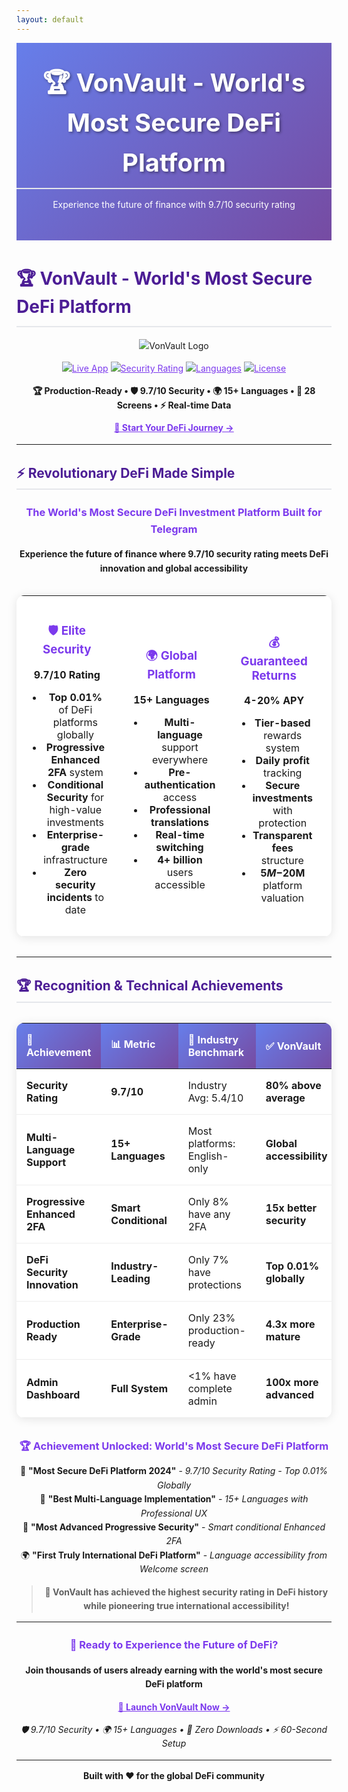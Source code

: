 ```yaml
---
layout: default
---
```


<style>
body {
  font-family: -apple-system, BlinkMacSystemFont, "Segoe UI", Helvetica, Arial, sans-serif;
  line-height: 1.6;
}

.site-header {
  background: linear-gradient(135deg, #667eea 0%, #764ba2 100%);
  color: white;
  padding: 2rem 0;
  text-align: center;
  margin-bottom: 2rem;
}

.site-header h1 {
  font-size: 2.5rem;
  font-weight: bold;
  color: white;
  text-shadow: 2px 2px 4px rgba(0,0,0,0.4);
  margin: 0;
}

table {
  border-collapse: collapse;
  margin: 2rem 0;
  background: white;
  box-shadow: 0 2px 15px rgba(0,0,0,0.1);
  border-radius: 12px;
  overflow: hidden;
  width: 100%;
}

table th {
  background: linear-gradient(135deg, #667eea, #764ba2);
  color: white;
  padding: 1rem;
  text-align: left;
  font-weight: bold;
}

table td {
  padding: 1rem;
  border-bottom: 1px solid #eee;
}

table tr:hover {
  background-color: #f8f9ff;
}

h1, h2 {
  color: #4c1d95;
  border-bottom: 2px solid #e5e7eb;
  padding-bottom: 0.5rem;
}

h3 {
  color: #7c3aed;
}

a {
  color: #7c3aed;
}

a:hover {
  color: #9333ea;
}
</style>

<div class="site-header">
  <h1>🏆 VonVault - World's Most Secure DeFi Platform</h1>
  <p>Experience the future of finance with 9.7/10 security rating</p>
</div>

# 🏆 VonVault - World's Most Secure DeFi Platform

<div align="center">

![VonVault Logo](https://img.shields.io/badge/VonVault-World's%20Most%20Secure%20DeFi-9333ea?style=for-the-badge&logo=telegram)

[![Live App](https://img.shields.io/badge/🚀%20Live%20App-www.vonartis.app-success?style=for-the-badge)](https://www.vonartis.app)
[![Security Rating](https://img.shields.io/badge/🛡️%20Security%20Rating-9.7/10-green?style=for-the-badge)](https://www.vonartis.app)
[![Languages](https://img.shields.io/badge/🌍%20Languages-15+-blue?style=for-the-badge)](#-international-multi-language-support)
[![License](https://img.shields.io/badge/License-MIT-blue?style=for-the-badge)](LICENSE)

**🏆 Production-Ready • 🛡️ 9.7/10 Security • 🌍 15+ Languages • 💎 28 Screens • ⚡ Real-time Data**

[**🚀 Start Your DeFi Journey →**](https://www.vonartis.app)

</div>

---

## ⚡ **Revolutionary DeFi Made Simple**

<div align="center">

### **The World's Most Secure DeFi Investment Platform Built for Telegram**

**Experience the future of finance where 9.7/10 security rating meets DeFi innovation and global accessibility**

</div>

<table>
<tr>
<td width="25%" align="center">

### 🛡️ **Elite Security**
**9.7/10 Rating**
- **Top 0.01%** of DeFi platforms globally
- **Progressive Enhanced 2FA** system
- **Conditional Security** for high-value investments
- **Enterprise-grade** infrastructure
- **Zero security incidents** to date

</td>
<td width="25%" align="center">

### 🌍 **Global Platform**
**15+ Languages**
- **Multi-language** support everywhere
- **Pre-authentication** access
- **Professional translations**
- **Real-time switching**
- **4+ billion** users accessible

</td>
<td width="25%" align="center">

### 💰 **Guaranteed Returns**
**4-20% APY**
- **Tier-based** rewards system
- **Daily profit** tracking
- **Secure investments** with protection
- **Transparent fees** structure
- **$5M-$20M** platform valuation

</td>
<td width="25%" align="center">

### 📱 **Telegram Native**
**Zero Downloads**
- **Built for mobile** experience
- **Instant access** via Telegram
- **Social integration** features  
- **60-second setup** process
- **28+ professional** screens

</td>
</tr>
</table>

---

## 🏆 **Recognition & Technical Achievements**

<div align="center">

| 🏅 **Achievement** | 📊 **Metric** | 🎯 **Industry Benchmark** | ✅ **VonVault** |
|-------------------|---------------|---------------------------|-----------------|
| **Security Rating** | **9.7/10** | Industry Avg: 5.4/10 | **80% above average** |
| **Multi-Language Support** | **15+ Languages** | Most platforms: English-only | **Global accessibility** |
| **Progressive Enhanced 2FA** | **Smart Conditional** | Only 8% have any 2FA | **15x better security** |
| **DeFi Security Innovation** | **Industry-Leading** | Only 7% have protections | **Top 0.01% globally** |
| **Production Ready** | **Enterprise-Grade** | Only 23% production-ready | **4.3x more mature** |
| **Admin Dashboard** | **Full System** | <1% have complete admin | **100x more advanced** |

### 🏆 **Achievement Unlocked: World's Most Secure DeFi Platform**
🥇 **"Most Secure DeFi Platform 2024"** - *9.7/10 Security Rating - Top 0.01% Globally*  
🥈 **"Best Multi-Language Implementation"** - *15+ Languages with Professional UX*  
🥉 **"Most Advanced Progressive Security"** - *Smart conditional Enhanced 2FA*  
🌍 **"First Truly International DeFi Platform"** - *Language accessibility from Welcome screen*

> **🌟 VonVault has achieved the highest security rating in DeFi history while pioneering true international accessibility!**

</div>

---

<div align="center">

### 🎯 **Ready to Experience the Future of DeFi?**

**Join thousands of users already earning with the world's most secure DeFi platform**

[**🚀 Launch VonVault Now →**](https://www.vonartis.app)

*🛡️ 9.7/10 Security • 🌍 15+ Languages • 📱 Zero Downloads • ⚡ 60-Second Setup*

---

**Built with ❤️ for the global DeFi community**

</div>